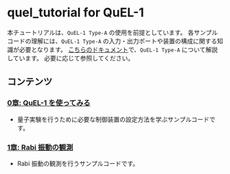 # quel_tutorial for QuEL-1

本チュートリアルは、`QuEL-1 Type-A` の使用を前提としています。
各サンプルコードの理解には、`QuEL-1 Type-A` の入力・出力ポートや装置の構成に関する知識が必要となります。
[こちらのドキュメント](./quel1.md)で、`QuEL-1 Type-A` について解説しています。
必要に応じて参照してください。

## コンテンツ

### [0章: QuEL-1 を使ってみる](./0_Setup)
- 量子実験を行うために必要な制御装置の設定方法を学ぶサンプルコードです。

### [1章: Rabi 振動の観測](./1_Rabi_Oscillations/)
- Rabi 振動の観測を行うサンプルコードです。
